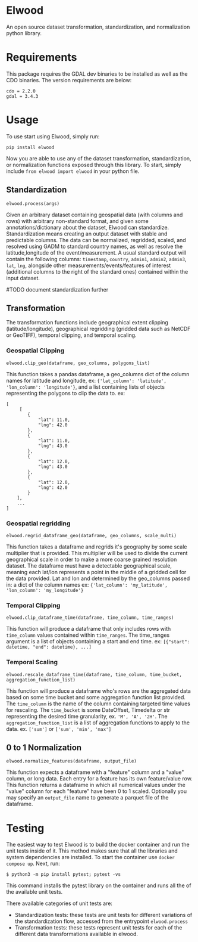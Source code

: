 # Elwood
An open source dataset transformation, standardization, and normalization python library.

# Requirements

This package requires the GDAL dev binaries to be installed as well as the CDO binaries. The version requirements are below:

```
cdo = 2.2.0
gdal = 3.4.3
```

# Usage

To use start using Elwood, simply run:

`pip install elwood`

Now you are able to use any of the dataset transformation, standardization, or normalization functions exposed through this library. To start, simply include `from elwood import elwood` in your python file. 

## Standardization
`elwood.process(args)`

Given an arbitrary dataset containing geospatial data (with columns and rows) with arbitrary non-standard format, and given some annotations/dictionary about the dataset, Elwood can standardize. Standardization means creating an output dataset with stable and predictable columns. The data can be normalized, regridded, scaled, and resolved using GADM to standard country names, as well as resolve the latitude,longitude of the event/measurement. A usual standard output will contain the following columns: `timestamp`, `country`, `admin1`, `admin2`, `admin3`, `lat`, `lng`, alongside other measurements/events/features of interest (additional columns to the right of the standard ones) contained within the input dataset.

#TODO document standardization further

## Transformation

The transformation functions include geographical extent clipping (latitude/longitude), geographical regridding (gridded data such as NetCDF or GeoTIFF), temporal clipping, and temporal scaling. 

### Geospatial Clipping

`elwood.clip_geo(dataframe, geo_columns, polygons_list)`

This function takes a pandas dataframe, a geo_columns dict of the column names for latitude and longitude, ex:
`{'lat_column': 'latitude', 'lon_column': 'longitude'}`, and a list containing lists of objects representing the polygons to clip the data to. ex: 
```
[
     [
        {
            "lat": 11.0,
            "lng": 42.0
        },
        {
            "lat": 11.0,
            "lng": 43.0
        },
        {
            "lat": 12.0,
            "lng": 43.0
        },
        {
            "lat": 12.0,
            "lng": 42.0
        }
    ],
    ...
]
```
### Geospatial regridding

`elwood.regrid_dataframe_geo(dataframe, geo_columns, scale_multi)`

This function takes a dataframe and regrids it's geography by some scale multiplier that is provided. This multiplier will be used to divide the current geographical scale in order to make a more coarse grained resolution dataset. The dataframe must have a detectable geographical scale, meaning each lat/lon represents a point in the middle of a gridded cell for the data provided. Lat and lon and determined by the geo_columns passed in: a dict of the column names ex: `{'lat_column': 'my_latitude', 'lon_column': 'my_longitude'}`

### Temporal Clipping
`elwood.clip_dataframe_time(dataframe, time_column, time_ranges)`

This function will produce a dataframe that only includes rows with `time_column` values contained within `time_ranges`. The time_ranges argument is a list of objects containing a start and end time. ex: `[{"start": datetime, "end": datetime}, ...]`

### Temporal Scaling
`elwood.rescale_dataframe_time(dataframe, time_column, time_bucket, aggregation_function_list)`

This function will produce a dataframe who's rows are the aggregated data based on some time bucket and some aggregation function list provided. The `time_column` is the name of the column containing targeted time values for rescaling. The `time_bucket` is some DateOffset, Timedelta or str representing the desired time granularity, ex. `'M', 'A', '2H'`. The `aggregation_function_list` is a list of aggregation functions to apply to the data.  ex. `['sum']` or `['sum', 'min', 'max']`

## 0 to 1 Normalization

`elwood.normalize_features(dataframe, output_file)`

This function expects a dataframe with a "feature" column and a "value" column, or long data. Each entry for a feature has its own feature/value row.
This function returns a dataframe in which all numerical values under the "value" column for each "feature" have been 0 to 1 scaled.
Optionally you may specify an `output_file` name to generate a parquet file of the dataframe.


# Testing

The easiest way to test Elwood is to build the docker container and run the unit tests inside of it. This method makes sure that all the libraries and system dependencies are installed. To start the container use `docker compose up`. Next, run:
```
$ python3 -m pip install pytest; pytest -vs
``` 
This command installs the pytest library on the container and runs all the of the available unit tests.

There available categories of unit tests are:
* Standardization tests: these tests are unit tests for different variations of the standardization flow, accessed from the entrypoint `elwood.process`
* Transformation tests: these tests represent unit tests for each of the different data transformations available in elwood.